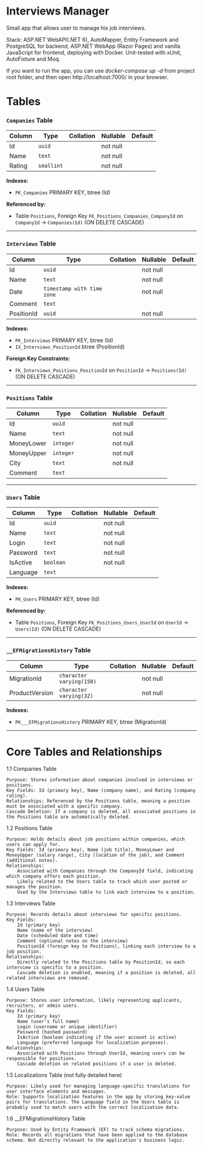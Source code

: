 # Interviews Manager


Small app that allows user to manage his job interviews.

Stack: ASP.NET WebAPI(.NET 6), AutoMapper, Entity Framework and PostgreSQL for backend; ASP.NET WebApp (Razor Pages) and vanilla JavaScript for frontend, deploying with Docker. Unit-tested with xUnit, AutoFixture and Moq.

If you want to run the app, you can use <i>docker-compose up -d </i> from project root folder, and then open http://localhost:7000/ in your browser.


# Tables


### `Companies` Table
| Column | Type     | Collation | Nullable | Default |
|--------|----------|-----------|----------|---------|
| Id     | `uuid`   |           | not null |         |
| Name   | `text`   |           | not null |         |
| Rating | `smallint` |         | not null |         |

**Indexes:**
- `PK_Companies` PRIMARY KEY, btree (Id)

**Referenced by:**
- Table `Positions`, Foreign Key `FK_Positions_Companies_CompanyId` on `CompanyId` → `Companies(Id)` (ON DELETE CASCADE)

---

### `Interviews` Table
| Column     | Type                        | Collation | Nullable | Default |
|------------|-----------------------------|-----------|----------|---------|
| Id         | `uuid`                      |           | not null |         |
| Name       | `text`                      |           | not null |         |
| Date       | `timestamp with time zone`  |           | not null |         |
| Comment    | `text`                      |           |          |         |
| PositionId | `uuid`                      |           | not null |         |

**Indexes:**
- `PK_Interviews` PRIMARY KEY, btree (Id)
- `IX_Interviews_PositionId` btree (PositionId)

**Foreign Key Constraints:**
- `FK_Interviews_Positions_PositionId` on `PositionId` → `Positions(Id)` (ON DELETE CASCADE)

---

### `Positions` Table
| Column     | Type     | Collation | Nullable | Default |
|------------|----------|-----------|----------|---------|
| Id         | `uuid`   |           | not null |         |
| Name       | `text`   |           | not null |         |
| MoneyLower | `integer`|           | not null |         |
| MoneyUpper | `integer`|           | not null |         |
| City       | `text`   |           | not null |         |
| Comment    | `text`   |           |          |         |

---

### `Users` Table
| Column    | Type     | Collation | Nullable | Default |
|-----------|----------|-----------|----------|---------|
| Id        | `uuid`   |           | not null |         |
| Name      | `text`   |           | not null |         |
| Login     | `text`   |           | not null |         |
| Password  | `text`   |           | not null |         |
| IsActive  | `boolean`|           | not null |         |
| Language  | `text`   |           |          |         |

**Indexes:**
- `PK_Users` PRIMARY KEY, btree (Id)

**Referenced by:**
- Table `Positions`, Foreign Key `FK_Positions_Users_UserId` on `UserId` → `Users(Id)` (ON DELETE CASCADE)

---

### `__EFMigrationsHistory` Table
| Column         | Type                   | Collation | Nullable | Default |
|----------------|------------------------|-----------|----------|---------|
| MigrationId    | `character varying(150)` |        | not null |         |
| ProductVersion | `character varying(32)`  |         | not null |         |

**Indexes:**
- `PK___EFMigrationsHistory` PRIMARY KEY, btree (MigrationId)

---

# Core Tables and Relationships
1.1 Companies Table

    Purpose: Stores information about companies involved in interviews or positions.
    Key Fields: Id (primary key), Name (company name), and Rating (company rating).
    Relationships: Referenced by the Positions table, meaning a position must be associated with a specific company.
    Cascade Deletion: If a company is deleted, all associated positions in the Positions table are automatically deleted.

1.2 Positions Table

    Purpose: Holds details about job positions within companies, which users can apply for.
    Key Fields: Id (primary key), Name (job title), MoneyLower and MoneyUpper (salary range), City (location of the job), and Comment (additional notes).
    Relationships:
        Associated with Companies through the CompanyId field, indicating which company offers each position.
        Likely related to the Users table to track which user posted or manages the position.
        Used by the Interviews table to link each interview to a position.

1.3 Interviews Table

    Purpose: Records details about interviews for specific positions.
    Key Fields:
        Id (primary key)
        Name (name of the interview)
        Date (scheduled date and time)
        Comment (optional notes on the interview)
        PositionId (foreign key to Positions), linking each interview to a job position.
    Relationships:
        Directly related to the Positions table by PositionId, so each interview is specific to a position.
        Cascade deletion is enabled, meaning if a position is deleted, all related interviews are removed.

1.4 Users Table

    Purpose: Stores user information, likely representing applicants, recruiters, or admin users.
    Key Fields:
        Id (primary key)
        Name (user's full name)
        Login (username or unique identifier)
        Password (hashed password)
        IsActive (boolean indicating if the user account is active)
        Language (preferred language for localization purposes).
    Relationships:
        Associated with Positions through UserId, meaning users can be responsible for positions.
        Cascade deletion on related positions if a user is deleted.

1.5 Localizations Table (not fully detailed here)

    Purpose: Likely used for managing language-specific translations for user interface elements and messages.
    Role: Supports localization features in the app by storing key-value pairs for translations. The Language field in the Users table is probably used to match users with the correct localization data.

1.6 __EFMigrationsHistory Table

    Purpose: Used by Entity Framework (EF) to track schema migrations.
    Role: Records all migrations that have been applied to the database schema. Not directly relevant to the application's business logic.